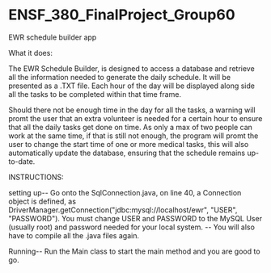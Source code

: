 # ENSF_380_FinalProject_Group60

EWR schedule builder app

What it does:

The EWR Schedule Builder, is designed to access a database and retrieve all the information needed to generate the daily schedule. It will be presented as a .TXT file. Each hour of the day will be displayed along side all the tasks to be completed within that time frame.


Should there not be enough time in the day for all the tasks, a warning will promt the user that an extra volunteer is needed for a certain hour to ensure that all the daily tasks get done on time. As only a max of two people can work at the same time, if that is still not enough, the program will promt the user to change the start time of one or more medical tasks, this will also automatically update the database, ensuring that the schedule remains up-to-date.



INSTRUCTIONS:

setting up-- Go onto the SqlConnection.java, on line 40, a Connection object is defined, as DriverManager.getConnection("jdbc:mysql://localhost/ewr", "USER", "PASSWORD"). You must change USER and PASSWORD to the MySQL User (usually root) and password needed for your local system.
-- You will also have to compile all the .java files again.


Running-- Run the Main class to start the main method and you are good to go.